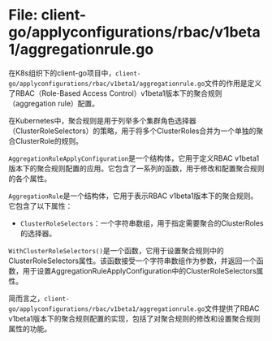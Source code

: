 # File: client-go/applyconfigurations/rbac/v1beta1/aggregationrule.go

在K8s组织下的client-go项目中，`client-go/applyconfigurations/rbac/v1beta1/aggregationrule.go`文件的作用是定义了RBAC（Role-Based Access Control）v1beta1版本下的聚合规则（aggregation rule）配置。

在Kubernetes中，聚合规则是用于列举多个集群角色选择器（ClusterRoleSelectors）的策略，用于将多个ClusterRoles合并为一个单独的聚合ClusterRole的规则。

`AggregationRuleApplyConfiguration`是一个结构体，它用于定义RBAC v1beta1版本下的聚合规则配置的应用。它包含了一系列的函数，用于修改和配置聚合规则的各个属性。

`AggregationRule`是一个结构体，它用于表示RBAC v1beta1版本下的聚合规则。它包含了以下属性：
- `ClusterRoleSelectors`：一个字符串数组，用于指定需要聚合的ClusterRoles的选择器。

`WithClusterRoleSelectors()`是一个函数，它用于设置聚合规则中的ClusterRoleSelectors属性。该函数接受一个字符串数组作为参数，并返回一个函数，用于设置AggregationRuleApplyConfiguration中的ClusterRoleSelectors属性。

简而言之，`client-go/applyconfigurations/rbac/v1beta1/aggregationrule.go`文件提供了RBAC v1beta1版本下的聚合规则配置的实现，包括了对聚合规则的修改和设置聚合规则属性的功能。

